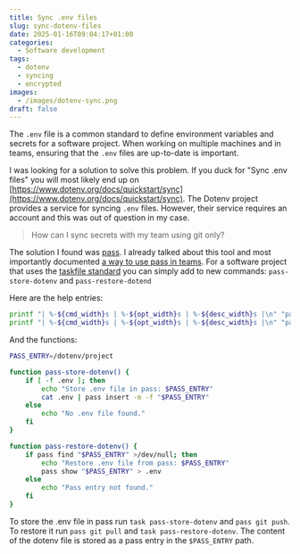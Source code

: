 ```yaml
---
title: Sync .env files
slug: sync-dotenv-files
date: 2025-01-16T09:04:17+01:00
categories:
  - Software development
tags:
  - dotenv
  - syncing
  - encrypted
images:
  - /images/dotenv-sync.png
draft: false
---
```

The `.env` file is a common standard to define environment variables and secrets for a software project. When working on multiple machines and in teams, ensuring that the `.env` files are up-to-date is important.

I was looking for a solution to solve this problem. If you duck for "Sync .env files" you will most likely end up on [https://www.dotenv.org/docs/quickstart/sync](https://www.dotenv.org/docs/quickstart/sync). The Dotenv project provides a service for syncing `.env` files. However, their service requires an account and this was out of question in my case.

> How can I sync secrets with my team using git only?

<!--more-->

The solution I found was [pass](https://www.passwordstore.org/). I already talked about this tool and most importantly documented [a way to use pass in teams](https://janikvonrotz.ch/2018/04/03/using-pass-in-teams/). For a software project that uses the [taskfile standard](https://taskfile.build/) you can simply add to new commands: `pass-store-dotenv` and `pass-restore-dotend`

Here are the help entries:

```bash
printf "| %-${cmd_width}s | %-${opt_width}s | %-${desc_width}s |\n" "pass-store-dotenv" "" "Store content of .env in pass entry."
printf "| %-${cmd_width}s | %-${opt_width}s | %-${desc_width}s |\n" "pass-restore-dotenv" "" "Restore content of .env from pass entry."
```

And the functions:

```bash
PASS_ENTRY=/dotenv/project

function pass-store-dotenv() {
    if [ -f .env ]; then
        echo "Store .env file in pass: $PASS_ENTRY"
        cat .env | pass insert -m -f "$PASS_ENTRY"
    else
        echo "No .env file found."
    fi
}

function pass-restore-dotenv() {
    if pass find "$PASS_ENTRY" >/dev/null; then
        echo "Restore .env file from pass: $PASS_ENTRY"
        pass show "$PASS_ENTRY" > .env
    else
        echo "Pass entry not found."
    fi
}
```

To store the .env file in pass run `task pass-store-dotenv` and `pass git push`. To restore it run `pass git pull` and `task pass-restore-dotenv`. The content of the dotenv file is stored as a pass entry in the `$PASS_ENTRY` path.
